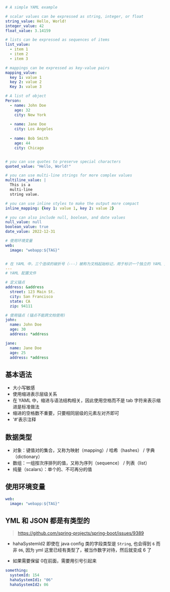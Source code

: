 ```yaml
# A simple YAML example

# scalar values can be expressed as string, integer, or float
string_value: Hello, World!
integer_value: 42
float_value: 3.14159

# lists can be expressed as sequences of items
list_value:
  - item 1
  - item 2
  - item 3

# mappings can be expressed as key-value pairs
mapping_value:
  key 1: value 1
  key 2: value 2
  Key 3: value 3

# A list of object
Person:
  - name: John Doe
    age: 32
    city: New York
  
  - name: Jane Doe
    city: Los Angeles
  
  - name: Bob Smith
    age: 44
    city: Chicago


# you can use quotes to preserve special characters
quoted_value: "Hello, World!"

# you can use multi-line strings for more complex values
multiline_value: |
  This is a
  multi-line
  string value.

# you can use inline styles to make the output more compact
inline_mapping: {key 1: value 1, key 2: value 2}

# you can also include null, boolean, and date values
null_value: null
boolean_value: true
date_value: 2022-12-31

# 使用环境变量
web:
  image: "webapp:${TAG}"


# 在 YAML 中，三个连续的破折号（---）被称为文档起始标记，用于标识一个独立的 YAML 文档。如果 YAML 文件包含多个文档，则每个文档都必须以三个连续的破折号开头。
---
# YAML 配置文件

# 定义锚点
address: &address
  street: 123 Main St.
  city: San Francisco
  state: CA
  zip: 94111

# 使用锚点 (锚点不能跨文档使用)
john:
  name: John Doe
  age: 30
  address: *address

jane:
  name: Jane Doe
  age: 25
  address: *address

```

## 基本语法

- 大小写敏感
- 使用缩进表示层级关系
- 在 YAML 中，缩进与语法结构相关，因此使用空格而不是 tab 字符来表示缩进是标准做法
- 缩进的空格数不重要，只要相同层级的元素左对齐即可
- '#'表示注释

## 数据类型

- 对象：键值对的集合，又称为映射（mapping）/ 哈希（hashes） / 字典（dictionary）
- 数组：一组按次序排列的值，又称为序列（sequence） / 列表（list）
- 纯量（scalars）：单个的、不可再分的值

## 使用环境变量

```yml
web:
  image: "webapp:${TAG}"
```

## YML 和 JSON 都是有类型的
> https://github.com/spring-projects/spring-boot/issues/9389

- hahaSystemId2 即使在 java config 类的字段类型是 `String`, 也会得到 `6` 而非 `06`, 因为 yml 这里已经有类型了，被当作数字对待，然后就变成 6 了

- 如果需要保留 0在前面，需要用引号引起来

```yml
something:
  systemId: 154
  hahaSystemId1: "06"
  hahaSystemId2: 06 
```
